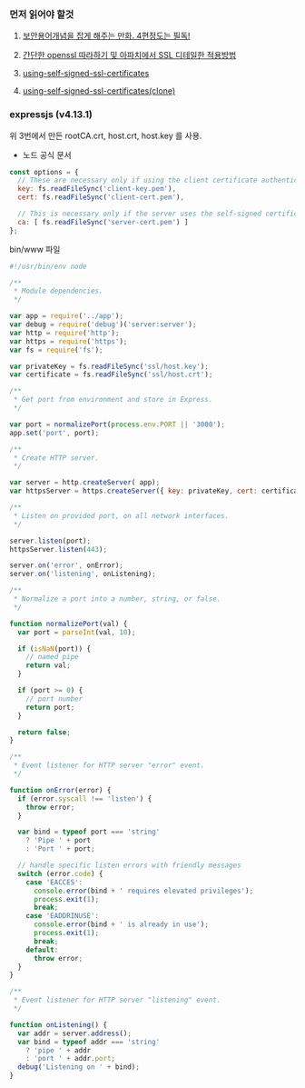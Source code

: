
### 먼저 읽어야 할것

1. [보안용어개념을 잡게 해주는 만화. 4편정도는 필독!](http://minix.tistory.com/395)

2. [간단한 openssl 따라하기 및 아파치에서 SSL 디테일한 적용방법](https://opentutorials.org/course/228/4894)

3. [using-self-signed-ssl-certificates](https://help.github.com/enterprise/11.10.340/admin/articles/using-self-signed-ssl-certificates/)
3. [using-self-signed-ssl-certificates(clone)](https://github.com/b6pzeusbc54tvhw5jgpyw8pwz2x6gs/settingFiles/blob/master/manual/security/using-self-signed-ssl-certificates.md)

### expressjs (v4.13.1)

위 3번에서 만든 rootCA.crt, host.crt, host.key 를 사용.


- 노드 공식 문서
```javascript
const options = {
  // These are necessary only if using the client certificate authentication
  key: fs.readFileSync('client-key.pem'),
  cert: fs.readFileSync('client-cert.pem'),

  // This is necessary only if the server uses the self-signed certificate
  ca: [ fs.readFileSync('server-cert.pem') ]
};

```

bin/www 파일

```javascript
#!/usr/bin/env node

/**
 * Module dependencies.
 */

var app = require('../app');
var debug = require('debug')('server:server');
var http = require('http');
var https = require('https');
var fs = require('fs');

var privateKey = fs.readFileSync('ssl/host.key');
var certificate = fs.readFileSync('ssl/host.crt');

/**
 * Get port from environment and store in Express.
 */

var port = normalizePort(process.env.PORT || '3000');
app.set('port', port);

/**
 * Create HTTP server.
 */

var server = http.createServer( app);
var httpsServer = https.createServer({ key: privateKey, cert: certificate }, app);

/**
 * Listen on provided port, on all network interfaces.
 */

server.listen(port);
httpsServer.listen(443);

server.on('error', onError);
server.on('listening', onListening);

/**
 * Normalize a port into a number, string, or false.
 */

function normalizePort(val) {
  var port = parseInt(val, 10);

  if (isNaN(port)) {
    // named pipe
    return val;
  }

  if (port >= 0) {
    // port number
    return port;
  }

  return false;
}

/**
 * Event listener for HTTP server "error" event.
 */

function onError(error) {
  if (error.syscall !== 'listen') {
    throw error;
  }

  var bind = typeof port === 'string'
    ? 'Pipe ' + port
    : 'Port ' + port;

  // handle specific listen errors with friendly messages
  switch (error.code) {
    case 'EACCES':
      console.error(bind + ' requires elevated privileges');
      process.exit(1);
      break;
    case 'EADDRINUSE':
      console.error(bind + ' is already in use');
      process.exit(1);
      break;
    default:
      throw error;
  }
}

/**
 * Event listener for HTTP server "listening" event.
 */

function onListening() {
  var addr = server.address();
  var bind = typeof addr === 'string'
    ? 'pipe ' + addr
    : 'port ' + addr.port;
  debug('Listening on ' + bind);
}
```
